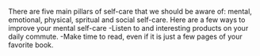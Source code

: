 There are five main pillars of self-care that we should be aware of: mental, emotional, physical, spritual and social self-care.
Here are a few ways to improve your mental self-care
-Listen to and interesting products on your daily commute.
-Make time to read, even if it is just a few pages of your favorite book.
